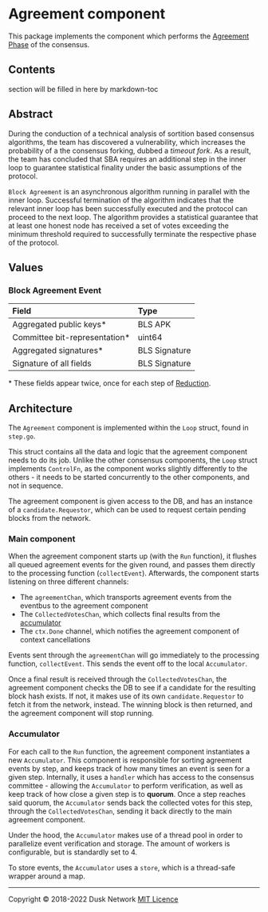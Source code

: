 # Agreement component

This package implements the component which performs the [Agreement Phase](./agreement.md) of the consensus.

<!-- ToC start -->

## Contents

section will be filled in here by markdown-toc

<!-- ToC end -->


## Abstract

During the conduction of a technical analysis of sortition based consensus algorithms, the team has discovered a vulnerability, which increases the probability of a the consensus forking, dubbed a _timeout fork_. As a result, the team has concluded that SBA requires an additional step in the inner loop to guarantee statistical finality under the basic assumptions of the protocol.

`Block Agreement` is an asynchronous algorithm running in parallel with the inner loop. Successful termination of the algorithm indicates that the relevant inner loop has been successfully executed and the protocol can proceed to the next loop. The algorithm provides a statistical guarantee that at least one honest node has received a set of votes exceeding the minimum threshold required to successfully terminate the respective phase of the protocol.

## Values

### Block Agreement Event


| Field                          | Type          |
| :------------------------------- | :-------------- |
| Aggregated public keys\*       | BLS APK       |
| Committee bit-representation\* | uint64        |
| Aggregated signatures\*        | BLS Signature |
| Signature of all fields        | BLS Signature |

\* These fields appear twice, once for each step of [Reduction](../reduction/reduction.md).

## Architecture

The `Agreement` component is implemented within the `Loop` struct, found in `step.go`.

This struct contains all the data and logic that the agreement component needs to do its job. Unlike the other consensus components, the `Loop` struct implements `ControlFn`, as the component works slightly differently to the others - it needs to be started concurrently to the other components, and not in sequence.

The agreement component is given access to the DB, and has an instance of a `candidate.Requestor`, which can be used to request certain pending blocks from the network.

### Main component

When the agreement component starts up (with the `Run` function), it flushes all queued agreement events for the given round, and passes them directly to the processing function (`collectEvent`). Afterwards, the component starts listening on three different channels:

- The `agreementChan`, which transports agreement events from the eventbus to the agreement component
- The `CollectedVotesChan`, which collects final results from the [accumulator](#accumulator)
- The `ctx.Done` channel, which notifies the agreement component of context cancellations

Events sent through the `agreementChan` will go immediately to the processing function, `collectEvent`. This sends the event off to the local `Accumulator`.

Once a final result is received through the `CollectedVotesChan`, the agreement component checks the DB to see if a candidate for the resulting block hash exists. If not, it makes use of its own `candidate.Requestor` to fetch it from the network, instead. The winning block is then returned, and the agreement component will stop running.

### Accumulator

For each call to the `Run` function, the agreement component instantiates a new `Accumulator`. This component is responsible for sorting agreement events by step, and keeps track of how many times an event is seen for a given step. Internally, it uses a `handler` which has access to the consensus committee - allowing the `Accumulator` to perform verification, as well as keep track of how close a given step is to **quorum**. Once a step reaches said quorum, the `Accumulator` sends back the collected votes for this step, through the `CollectedVotesChan`, sending it back directly to the main agreement component.

Under the hood, the `Accumulator` makes use of a thread pool in order to parallelize event verification and storage. The amount of workers is configurable, but is standardly set to 4.

To store events, the `Accumulator` uses a `store`, which is a thread-safe wrapper around a map.

<!-- 
# to regenerate this file's table of contents:
markdown-toc README.md --replace --skip-headers 2 --inline --header "##  Contents"
-->

---

Copyright © 2018-2022 Dusk Network
[MIT Licence](https://github.com/dusk-network/dusk-blockchain/blob/master/LICENSE)

